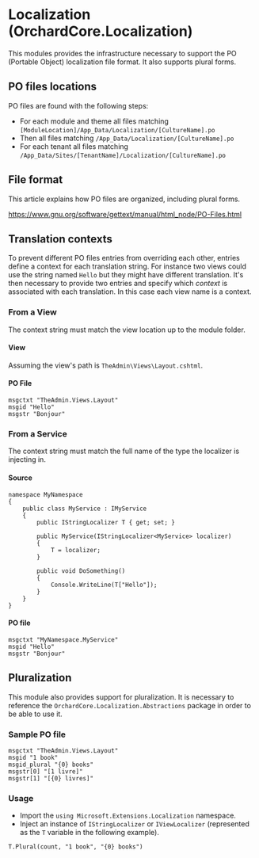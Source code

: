 # Localization (OrchardCore.Localization)

This modules provides the infrastructure necessary to support the PO (Portable Object) localization file format.
It also supports plural forms.

## PO files locations

PO files are found with the following steps:

- For each module and theme all files matching `[ModuleLocation]/App_Data/Localization/[CultureName].po`
- Then all files matching `/App_Data/Localization/[CultureName].po`
- For each tenant all files matching `/App_Data/Sites/[TenantName]/Localization/[CultureName].po`

## File format

This article explains how PO files are organized, including plural forms.

<https://www.gnu.org/software/gettext/manual/html_node/PO-Files.html>


## Translation contexts

To prevent different PO files entries from overriding each other, entries define a context for each translation string.
For instance two views could use the string named `Hello` but they might have different translation. It's then necessary to
provide two entries and specify which _context_ is associated with each translation. In this case each view name is a context.

### From a View

The context string must match the view location up to the module folder.

#### View

Assuming the view's path is `TheAdmin\Views\Layout.cshtml`.

#### PO File

```
msgctxt "TheAdmin.Views.Layout"
msgid "Hello"
msgstr "Bonjour"
```

### From a Service

The context string must match the full name of the type the localizer is injecting in.

#### Source

```
namespace MyNamespace
{
    public class MyService : IMyService
    {
        public IStringLocalizer T { get; set; }

        public MyService(IStringLocalizer<MyService> localizer)
        {
            T = localizer;
        }

        public void DoSomething()
        {
            Console.WriteLine(T["Hello"]);
        }
    }
}
```

#### PO file

```
msgctxt "MyNamespace.MyService"
msgid "Hello"
msgstr "Bonjour"
```

## Pluralization

This module also provides support for pluralization.
It is necessary to reference the `OrchardCore.Localization.Abstractions` package in order to be able to use it.

### Sample PO file

```
msgctxt "TheAdmin.Views.Layout"
msgid "1 book"
msgid_plural "{0} books"
msgstr[0] "[1 livre]"
msgstr[1] "[{0} livres]"
```

### Usage

- Import the `using Microsoft.Extensions.Localization` namespace.
- Inject an instance of `IStringLocalizer` or `IViewLocalizer` (represented as the `T` variable in the following example).


```
T.Plural(count, "1 book", "{0} books")
```
